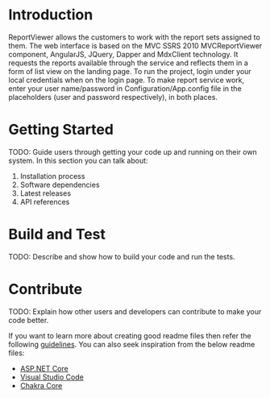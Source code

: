 # Introduction
ReportViewer allows the customers to work with the report sets assigned to them. The web interface is based on the MVC SSRS 2010 MVCReportViewer component, AngularJS, JQuery, Dapper and MdxClient technology. 
It requests the reports available through the service and reflects them in a form of list view on the landing page.
To run the project, login under your local credentials when on the login page. To make report service work, enter your user name/password  in Configuration/App.config file in the placeholders (user and password respectively),
in both places.  

# Getting Started
TODO: Guide users through getting your code up and running on their own system. In this section you can talk about:
1.	Installation process
2.	Software dependencies
3.	Latest releases
4.	API references

# Build and Test
TODO: Describe and show how to build your code and run the tests. 

# Contribute
TODO: Explain how other users and developers can contribute to make your code better. 

If you want to learn more about creating good readme files then refer the following [guidelines](https://www.visualstudio.com/en-us/docs/git/create-a-readme). You can also seek inspiration from the below readme files:
- [ASP.NET Core](https://github.com/aspnet/Home)
- [Visual Studio Code](https://github.com/Microsoft/vscode)
- [Chakra Core](https://github.com/Microsoft/ChakraCore)
